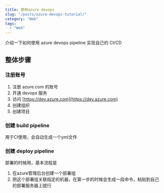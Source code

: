 ```yaml
---
title: 使用azure devops
slug: "/posts/azure-devops-tutorial/"
category: "Web"
tags:
  - "Web"
---
```


介绍一下如何使用 azure devops pipeline 实现自己的 CI/CD

## 整体步骤

### 注册账号

1. 注册 azure.com 的账号
2. 开通 devops 服务
3. 访问 [https://dev.azure.com](https://dev.azure.com)
4. 创建组织
5. 创建项目

### 创建 build pipeline

用于CI使用，会自动生成一个yml文件

### 创建 deploy pipeline

部署的时候用，基本流程是

1. 在azure管理后台创建一个部署组
2. 把这个部署组关联指定的机器，在第一步的时候会生成一段命令，粘贴到自己的部署服务器上就行

